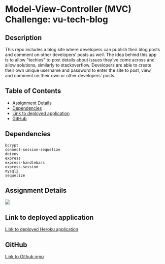 # Model-View-Controller (MVC) Challenge: vu-tech-blog

## Description

This repo includes a blog site where developers can publish their blog posts and comment on other developers’ posts as well. The idea behind this app is to allow "techies" to post details about issues they've come across and allow solutions, similarly to stackoverflow. Developers are able to create their own unique username and password to enter the site to post, view, and comment on their own or other developers' posts.

## Table of Contents

* [Assignment Details](#assignment-details)<br />
* [Dependencies](#dependencies)<br />
* [Link to deployed application](#link-to-deployed-application)<br />
* [GitHub](#github)<br />

## Dependencies
```
bcrypt
connect-session-sequelize
dotenv
express
express-handlebars
express-session
mysql2
sequelize
```

## Assignment Details

![](https://user-images.githubusercontent.com/68674610/97804428-207abf80-1c0d-11eb-9973-dbafcb30e18e.png)

## Link to deployed application

[Link to deployed Heroku application]()

## GitHub

[Link to Github repo](https://github.com/vutanguofa/vu-tech-blog)